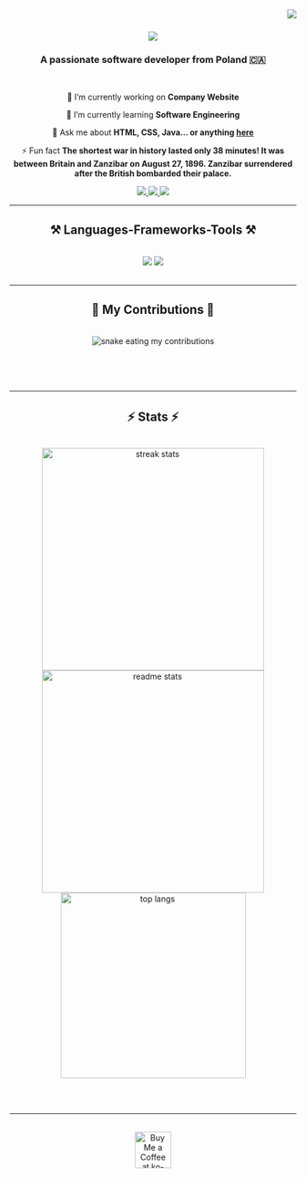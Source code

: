 <img align="right" src="https://visitor-badge.laobi.icu/badge?page_id=Gracjany.Gracjany" />

<h1 align="center">
    <img src="https://readme-typing-svg.herokuapp.com/?font=Righteous&size=35&center=true&vCenter=true&width=500&height=70&duration=4000&lines=Hi+There!+👋;+I'm+Gracjan+Rygielski!;" />
</h1>

<h3 align="center">A passionate software developer from Poland 🇨🇦</h3>

<br/>

<div align="center">
 
 🔭 I’m currently working on **Company Website**
 
 🌱 I’m currently learning **Software Engineering**

💬 Ask me about **HTML, CSS, Java... or anything [here](https://github.com/Gracjany/Gracjany/issues)**

⚡ Fun fact **The shortest war in history lasted only 38 minutes! It was between Britain and Zanzibar on August 27, 1896. Zanzibar surrendered after the British bombarded their palace.**

 </div>
 
<div align="center"> 
  <a href="mailto:gracjan.ryg@gmail.com">
    <img src="https://img.shields.io/badge/Gmail-333333?style=for-the-badge&logo=gmail&logoColor=red" />
  </a>
  <a href="https://www.linkedin.com/in/gracjanwrites/" target="_blank">
    <img src="https://img.shields.io/badge/LinkedIn-0077B5?style=for-the-badge&logo=linkedin&logoColor=white" target="_blank" />
  </a>
  <a href="https://github.com/Gracjany" target="_blank">
     <img src="https://img.shields.io/badge/Portfolio-FF5722?style=for-the-badge&logo=todoist&logoColor=white" target="_blank" /> <!-- sqlite, safari, google-chrome are other good icon options -->
  </a>
</div>

 <hr/>
 
<h2 align="center">⚒️ Languages-Frameworks-Tools ⚒️</h2>
<br/>
<div align="center">
    <img src="https://skillicons.dev/icons?i=react,bootstrap,mui,html,css,github,figma,git,r" />
    <img src="https://skillicons.dev/icons?i=nodejs,python,javascript,c,java,nextjs,mysql,flask" /><br>
</div>

<br/>
<hr/>

<div align="center">
  <h2>🐍 My Contributions 🐍</h2>
  <br>
  <img alt="snake eating my contributions" src="https://raw.githubusercontent.com/Gracjany/Gracjany/output/github-contribution-grid-snake.svg" />
  
  <br/><br/><br/>
</div>

<hr/>

<h2 align="center">⚡ Stats ⚡</h2>
<br>
<div align=center>
  <img width=390 src="https://github-readme-streak-stats-Gracjany.vercel.app/?user=Gracjany&count_private=true&theme=react&border_radius=10" alt="streak stats"/>
  <img width=390 src="https://github-readme-stats-Gracjany.vercel.app/api?username=Gracjany&count_private=true&show_icons=true&theme=react&rank_icon=github&border_radius=10" alt="readme stats" />
  <br/>
  <img width=325 align="center" src="https://github-readme-stats-Gracjany.vercel.app/api/top-langs/?username=Gracjany&hide=HTML&langs_count=8&layout=compact&theme=react&border_radius=10&size_weight=0.5&count_weight=0.5&exclude_repo=github-readme-stats" alt="top langs" />
</div>

<br/><br/>

<hr/>

<br/>

<div align="center">
<a href='https://ko-fi.com/V7V4RAK9C' target='_blank'><img height='64' style='border:0px;height:64px;' src='https://storage.ko-fi.com/cdn/kofi1.png?v=3' border='0' alt='Buy Me a Coffee at ko-fi.com' /></a>
</div>

<br/>
